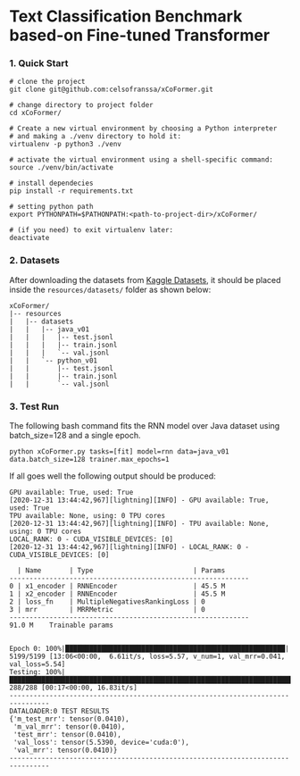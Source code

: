 # Text Classification Benchmark based-on Fine-tuned Transformer

### 1. Quick Start

```shell script
# clone the project 
git clone git@github.com:celsofranssa/xCoFormer.git

# change directory to project folder
cd xCoFormer/

# Create a new virtual environment by choosing a Python interpreter 
# and making a ./venv directory to hold it:
virtualenv -p python3 ./venv

# activate the virtual environment using a shell-specific command:
source ./venv/bin/activate

# install dependecies
pip install -r requirements.txt

# setting python path
export PYTHONPATH=$PATHONPATH:<path-to-project-dir>/xCoFormer/

# (if you need) to exit virtualenv later:
deactivate
```

### 2. Datasets
After downloading the datasets from [Kaggle Datasets](https://www.kaggle.com/aldebbaran/code-search-datasets ), it should be placed inside the `resources/datasets/` folder as shown below:

```
xCoFormer/
|-- resources
|   |-- datasets
|   |   |-- java_v01
|   |   |   |-- test.jsonl
|   |   |   |-- train.jsonl
|   |   |   `-- val.jsonl
|   |   `-- python_v01
|   |       |-- test.jsonl
|   |       |-- train.jsonl
|   |       `-- val.jsonl
```

### 3. Test Run
The following bash command fits the RNN model over Java dataset using batch_size=128 and a single epoch.
```
python xCoFormer.py tasks=[fit] model=rnn data=java_v01 data.batch_size=128 trainer.max_epochs=1
```
If all goes well the following output should be produced:
```
GPU available: True, used: True
[2020-12-31 13:44:42,967][lightning][INFO] - GPU available: True, used: True
TPU available: None, using: 0 TPU cores
[2020-12-31 13:44:42,967][lightning][INFO] - TPU available: None, using: 0 TPU cores
LOCAL_RANK: 0 - CUDA_VISIBLE_DEVICES: [0]
[2020-12-31 13:44:42,967][lightning][INFO] - LOCAL_RANK: 0 - CUDA_VISIBLE_DEVICES: [0]

  | Name       | Type                         | Params
------------------------------------------------------------
0 | x1_encoder | RNNEncoder                   | 45.5 M
1 | x2_encoder | RNNEncoder                   | 45.5 M
2 | loss_fn    | MultipleNegativesRankingLoss | 0     
3 | mrr        | MRRMetric                    | 0     
------------------------------------------------------------
91.0 M    Trainable params


Epoch 0: 100%|███████████████████████████████████████████████████████| 5199/5199 [13:06<00:00,  6.61it/s, loss=5.57, v_num=1, val_mrr=0.041, val_loss=5.54]
Testing: 100%|███████████████████████████████████████████████████████████████████████████████████████████████████████████| 288/288 [00:17<00:00, 16.83it/s]
--------------------------------------------------------------------------------
DATALOADER:0 TEST RESULTS
{'m_test_mrr': tensor(0.0410),
 'm_val_mrr': tensor(0.0410),
 'test_mrr': tensor(0.0410),
 'val_loss': tensor(5.5390, device='cuda:0'),
 'val_mrr': tensor(0.0410)}
--------------------------------------------------------------------------------
```
